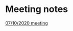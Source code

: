 # Meeting notes

[07/10/2020 meeting](Meeting%20notes%20e780ff5d5b7e440b8f7db042e0ab08de/07%2010%202020%20meeting%2084c54dc6d3ce45659b829a384eb1eca4.md)
